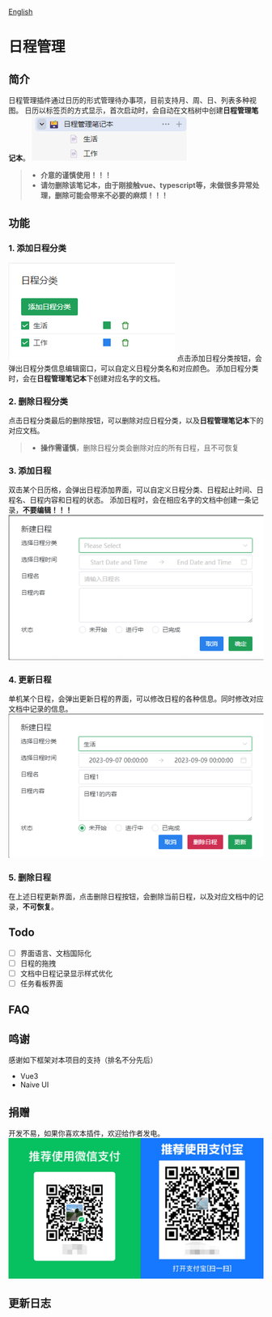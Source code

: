 [English](https://github.com/siyuan-note/plugin-sample/blob/main/README.md)

# 日程管理

## 简介
日程管理插件通过日历的形式管理待办事项，目前支持月、周、日、列表多种视图。
日历以标签页的方式显示，首次启动时，会自动在文档树中创建**日程管理笔记本**。
![](./images/schedule_manager_notebook.png)
 >- **介意的谨慎使用！！！**
 >- **请勿删除该笔记本，由于刚接触vue、typescript等，未做很多异常处理，删除可能会带来不必要的麻烦！！！**

## 功能
### 1. 添加日程分类
![](./images/add_schedule_category.png)
点击添加日程分类按钮，会弹出日程分类信息编辑窗口，可以自定义日程分类名和对应颜色。
添加日程分类时，会在**日程管理笔记本**下创建对应名字的文档。

### 2. 删除日程分类
点击日程分类最后的删除按钮，可以删除对应日程分类，以及**日程管理笔记本**下的对应文档。
>- **操作需谨慎**，删除日程分类会删除对应的所有日程，且不可恢复

### 3. 添加日程
双击某个日历格，会弹出日程添加界面，可以自定义日程分类、日程起止时间、日程名、日程内容和日程的状态。
添加日程时，会在相应名字的文档中创建一条记录，**不要编辑！！！**
![](./images/add_schedule.png)

### 4. 更新日程
单机某个日程，会弹出更新日程的界面，可以修改日程的各种信息。同时修改对应文档中记录的信息。
![](./images/update_schedule.png)

### 5. 删除日程
在上述日程更新界面，点击删除日程按钮，会删除当前日程，以及对应文档中的记录，**不可恢复**。

## Todo
- [ ] 界面语言、文档国际化
- [ ] 日程的拖拽
- [ ] 文档中日程记录显示样式优化
- [ ] 任务看板界面

## FAQ

## 鸣谢
感谢如下框架对本项目的支持（排名不分先后）
- Vue3
- Naive UI

## 捐赠
开发不易，如果你喜欢本插件，欢迎给作者发电。
![](./images/code.png)

## 更新日志